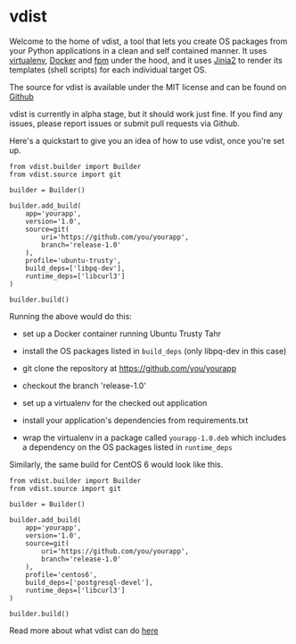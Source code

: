 # vdist

Welcome to the home of vdist, a tool that lets you create OS packages from your Python applications in a clean and self contained manner. It uses [virtualenv](https://virtualenv.pypa.io/en/latest/), [Docker](https://www.docker.com/) and [fpm](https://github.com/jordansissel/fpm) under the hood, and it uses [Jinja2](http://jinja.pocoo.org/docs/dev/) to render its templates (shell scripts) for each individual target OS.

The source for vdist is available under the MIT license and can be found on [Github](https://github.com/objectified/vdist)

vdist is currently in alpha stage, but it should work just fine. If you find any issues, please report issues or submit pull requests via Github.

Here's a quickstart to give you an idea of how to use vdist, once you're set up.

```
from vdist.builder import Builder
from vdist.source import git

builder = Builder()

builder.add_build(
    app='yourapp',
    version='1.0',
    source=git(
        uri='https://github.com/you/yourapp',
        branch='release-1.0'
    ),
    profile='ubuntu-trusty',
    build_deps=['libpq-dev'],
    runtime_deps=['libcurl3']
)

builder.build()
```

Running the above would do this:

- set up a Docker container running Ubuntu Trusty Tahr

- install the OS packages listed in `build_deps` (only libpq-dev in this case)

- git clone the repository at https://github.com/you/yourapp

- checkout the branch 'release-1.0'

- set up a virtualenv for the checked out application

- install your application's dependencies from requirements.txt

- wrap the virtualenv in a package called `yourapp-1.0.deb` which includes a dependency on the OS packages listed in `runtime_deps`


Similarly, the same build for CentOS 6 would look like this.

```
from vdist.builder import Builder
from vdist.source import git

builder = Builder()

builder.add_build(
    app='yourapp',
    version='1.0',
    source=git(
        uri='https://github.com/you/yourapp',
        branch='release-1.0'
    ),
    profile='centos6',
    build_deps=['postgresql-devel'],
    runtime_deps=['libcurl3']
)

builder.build()
```

Read more about what vdist can do [here](http://vdist.readthedocs.org/en/latest/howtouse/)
